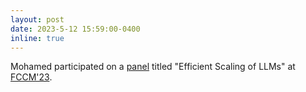 ```yaml
---
layout: post
date: 2023-5-12 15:59:00-0400
inline: true
---
```


Mohamed participated on a [panel](https://twitter.com/mohsaied/status/1656719597574447104) titled "Efficient Scaling of LLMs" at [FCCM'23](https://www.fccm.org/panel-2023/).
